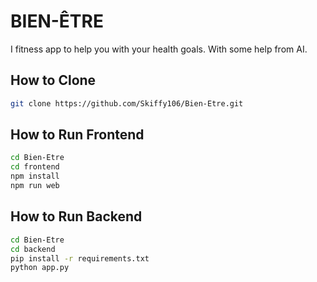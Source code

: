 # BIEN-ÊTRE
I fitness app to help you with your health goals. With some help from AI.

## How to Clone
```bash
git clone https://github.com/Skiffy106/Bien-Etre.git
```

## How to Run Frontend
```bash
cd Bien-Etre
cd frontend
npm install
npm run web
```

## How to Run Backend
```bash
cd Bien-Etre
cd backend
pip install -r requirements.txt
python app.py
```
